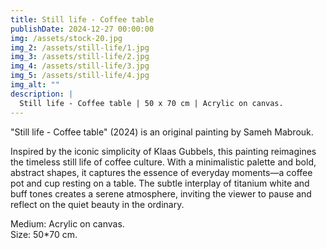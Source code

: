 ```yaml
---
title: Still life - Coffee table
publishDate: 2024-12-27 00:00:00
img: /assets/stock-20.jpg
img_2: /assets/still-life/1.jpg
img_3: /assets/still-life/2.jpg
img_4: /assets/still-life/3.jpg
img_5: /assets/still-life/4.jpg
img_alt: ""
description: |
  Still life - Coffee table | 50 x 70 cm | Acrylic on canvas.
---
```


"Still life - Coffee table" (2024) is an original painting by Sameh Mabrouk.

Inspired by the iconic simplicity of Klaas Gubbels, this painting reimagines the timeless still life of coffee culture. With a minimalistic palette and bold, abstract shapes, it captures the essence of everyday moments—a coffee pot and cup resting on a table. The subtle interplay of titanium white and buff tones creates a serene atmosphere, inviting the viewer to pause and reflect on the quiet beauty in the ordinary.

Medium: Acrylic on canvas.\
Size: 50*70 cm.
